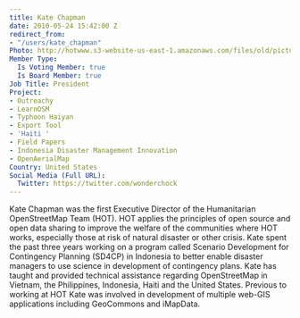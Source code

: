```yaml
---
title: Kate Chapman
date: 2010-05-24 15:42:00 Z
redirect_from:
- "/users/kate_chapman"
Photo: http://hotwww.s3-website-us-east-1.amazonaws.com/files/old/pictures/picture-5-1412307645.jpg
Member Type:
  Is Voting Member: true
  Is Board Member: true
Job Title: President
Project:
- Outreachy
- LearnOSM
- Typhoon Haiyan
- Export Tool
- 'Haiti '
- Field Papers
- Indonesia Disaster Management Innovation
- OpenAerialMap
Country: United States
Social Media (Full URL):
  Twitter: https://twitter.com/wonderchock
---
```


Kate Chapman was the first Executive Director of the Humanitarian OpenStreetMap Team (HOT). HOT applies the principles of open source and open data sharing to improve the welfare of the communities where HOT works, especially those at risk of natural disaster or other crisis. Kate spent the past three years working on a program called Scenario Development for Contingency Planning (SD4CP) in Indonesia to better enable disaster managers to use science in development of contingency plans. Kate has taught and provided technical assistance regarding OpenStreetMap in Vietnam, the Philippines, Indonesia, Haiti and the United States. Previous to working at HOT Kate was involved in development of multiple web-GIS applications including GeoCommons and iMapData.
